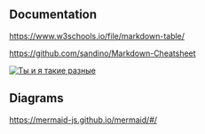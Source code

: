 ## Documentation

<https://www.w3schools.io/file/markdown-table/>

<https://github.com/sandino/Markdown-Cheatsheet>

[![Ты и я такие разные](http://img.youtube.com/vi/k3NHZh23GdU/0.jpg)](http://www.youtube.com/watch?v=k3NHZh23GdU)

## Diagrams

<https://mermaid-js.github.io/mermaid/#/>

